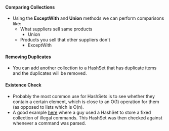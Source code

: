 #### Comparing Collections
- Using the **ExceptWith** and **Union** methods we can perform comparisons like:
	- What suppliers sell same products
		- Union
	- Products you sell that other suppliers don't
		- ExceptWith

#### Removing Duplicates
- You can add another collection to a HashSet that has duplicate items and the duplicates will be removed.

#### Existence Check
- Probably the most common use for HashSets is to see whether they contain a certain element, which is close to an O(1) operation for them (as opposed to lists which is O(n).
- A good example [here](https://stackoverflow.com/a/1249578) where a guy used a HashSet to store a fixed collection of illegal commands. This HashSet was then checked against whenever a command was parsed.